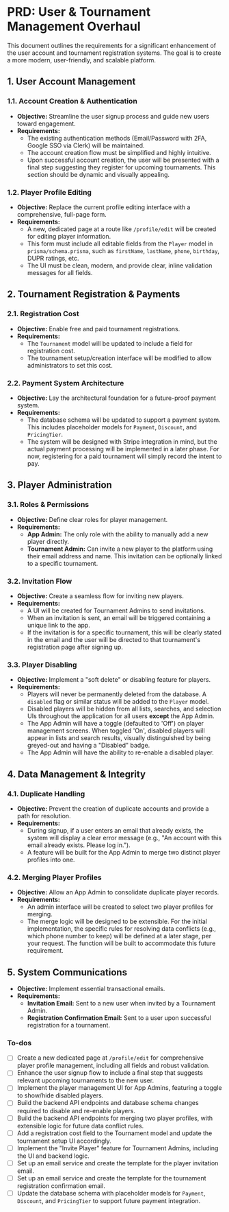 <!-- fe8238bd-26d4-4d68-8fcd-719a9c08055c 7717d948-91f0-4d02-a26e-002659e38cf4 -->
# PRD: User & Tournament Management Overhaul

This document outlines the requirements for a significant enhancement of the user account and tournament registration systems. The goal is to create a more modern, user-friendly, and scalable platform.

## 1. User Account Management

### 1.1. Account Creation & Authentication

- **Objective:** Streamline the user signup process and guide new users toward engagement.
- **Requirements:**
    - The existing authentication methods (Email/Password with 2FA, Google SSO via Clerk) will be maintained.
    - The account creation flow must be simplified and highly intuitive.
    - Upon successful account creation, the user will be presented with a final step suggesting they register for upcoming tournaments. This section should be dynamic and visually appealing.

### 1.2. Player Profile Editing

- **Objective:** Replace the current profile editing interface with a comprehensive, full-page form.
- **Requirements:**
    - A new, dedicated page at a route like `/profile/edit` will be created for editing player information.
    - This form must include all editable fields from the `Player` model in `prisma/schema.prisma`, such as `firstName`, `lastName`, `phone`, `birthday`, DUPR ratings, etc.
    - The UI must be clean, modern, and provide clear, inline validation messages for all fields.

## 2. Tournament Registration & Payments

### 2.1. Registration Cost

- **Objective:** Enable free and paid tournament registrations.
- **Requirements:**
    - The `Tournament` model will be updated to include a field for registration cost.
    - The tournament setup/creation interface will be modified to allow administrators to set this cost.

### 2.2. Payment System Architecture

- **Objective:** Lay the architectural foundation for a future-proof payment system.
- **Requirements:**
    - The database schema will be updated to support a payment system. This includes placeholder models for `Payment`, `Discount`, and `PricingTier`.
    - The system will be designed with Stripe integration in mind, but the actual payment processing will be implemented in a later phase. For now, registering for a paid tournament will simply record the intent to pay.

## 3. Player Administration

### 3.1. Roles & Permissions

- **Objective:** Define clear roles for player management.
- **Requirements:**
    - **App Admin:** The only role with the ability to manually add a new player directly.
    - **Tournament Admin:** Can invite a new player to the platform using their email address and name. This invitation can be optionally linked to a specific tournament.

### 3.2. Invitation Flow

- **Objective:** Create a seamless flow for inviting new players.
- **Requirements:**
    - A UI will be created for Tournament Admins to send invitations.
    - When an invitation is sent, an email will be triggered containing a unique link to the app.
    - If the invitation is for a specific tournament, this will be clearly stated in the email and the user will be directed to that tournament's registration page after signing up.

### 3.3. Player Disabling

- **Objective:** Implement a "soft delete" or disabling feature for players.
- **Requirements:**
    - Players will never be permanently deleted from the database. A `disabled` flag or similar status will be added to the `Player` model.
    - Disabled players will be hidden from all lists, searches, and selection UIs throughout the application for all users **except** the App Admin.
    - The App Admin will have a toggle (defaulted to 'Off') on player management screens. When toggled 'On', disabled players will appear in lists and search results, visually distinguished by being greyed-out and having a "Disabled" badge.
    - The App Admin will have the ability to re-enable a disabled player.

## 4. Data Management & Integrity

### 4.1. Duplicate Handling

- **Objective:** Prevent the creation of duplicate accounts and provide a path for resolution.
- **Requirements:**
    - During signup, if a user enters an email that already exists, the system will display a clear error message (e.g., "An account with this email already exists. Please log in.").
    - A feature will be built for the App Admin to merge two distinct player profiles into one.

### 4.2. Merging Player Profiles

- **Objective:** Allow an App Admin to consolidate duplicate player records.
- **Requirements:**
    - An admin interface will be created to select two player profiles for merging.
    - The merge logic will be designed to be extensible. For the initial implementation, the specific rules for resolving data conflicts (e.g., which phone number to keep) will be defined at a later stage, per your request. The function will be built to accommodate this future requirement.

## 5. System Communications

- **Objective:** Implement essential transactional emails.
- **Requirements:**
    - **Invitation Email:** Sent to a new user when invited by a Tournament Admin.
    - **Registration Confirmation Email:** Sent to a user upon successful registration for a tournament.

### To-dos

- [ ] Create a new dedicated page at `/profile/edit` for comprehensive player profile management, including all fields and robust validation.
- [ ] Enhance the user signup flow to include a final step that suggests relevant upcoming tournaments to the new user.
- [ ] Implement the player management UI for App Admins, featuring a toggle to show/hide disabled players.
- [ ] Build the backend API endpoints and database schema changes required to disable and re-enable players.
- [ ] Build the backend API endpoints for merging two player profiles, with extensible logic for future data conflict rules.
- [ ] Add a registration cost field to the Tournament model and update the tournament setup UI accordingly.
- [ ] Implement the "Invite Player" feature for Tournament Admins, including the UI and backend logic.
- [ ] Set up an email service and create the template for the player invitation email.
- [ ] Set up an email service and create the template for the tournament registration confirmation email.
- [ ] Update the database schema with placeholder models for `Payment`, `Discount`, and `PricingTier` to support future payment integration.